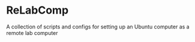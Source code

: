 # ReLabComp
A collection of scripts and configs for setting up an Ubuntu computer as a remote lab computer
